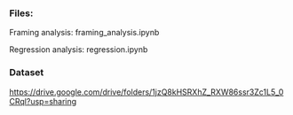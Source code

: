 ### Files:
Framing analysis: framing_analysis.ipynb

Regression analysis: regression.ipynb

### Dataset

https://drive.google.com/drive/folders/1jzQ8kHSRXhZ_RXW86ssr3Zc1L5_0CRql?usp=sharing
